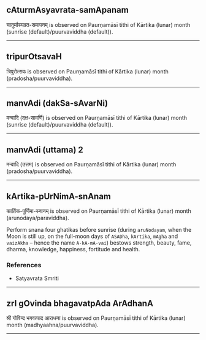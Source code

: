 ## cAturmAsyavrata-samApanam

चातुर्मास्यव्रत-समापनम् is observed on Paurṇamāsī tithi of Kārtika (lunar) month (sunrise (default)/puurvaviddha (default)).


---
## tripurOtsavaH

त्रिपुरोत्सवः is observed on Paurṇamāsī tithi of Kārtika (lunar) month (pradosha/puurvaviddha).


---
## manvAdi (dakSa-sAvarNi)

मन्वादि (दक्ष-सावर्णि) is observed on Paurṇamāsī tithi of Kārtika (lunar) month (sunrise (default)/puurvaviddha (default)).


---
## manvAdi (uttama) 2

मन्वादि (उत्तम) is observed on Paurṇamāsī tithi of Kārtika (lunar) month (pradosha/puurvaviddha).


---
## kArtika-pUrNimA-snAnam

कार्तिक-पूर्णिमा-स्नानम् is observed on Paurṇamāsī tithi of Kārtika (lunar) month (arunodaya/paraviddha).

Perform snana four ghatikas before sunrise (during `aruNodayam`, when the Moon is still up, on the full-moon days of `ASADha`, `kArtika`, `mAgha` and `vaizAkha` – hence the name `A-kA-mA-vai`) bestows strength, beauty, fame, dharma, knowledge, happiness, fortitude and health.
### References
* Satyavrata Smriti

---
## zrI gOvinda bhagavatpAda ArAdhanA

श्री गोविन्द भगवत्पाद आराधना is observed on Paurṇamāsī tithi of Kārtika (lunar) month (madhyaahna/puurvaviddha).


---

